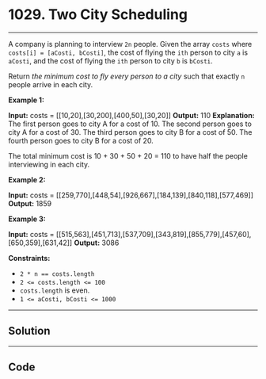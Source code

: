 # 1029. Two City Scheduling

---

A company is planning to interview `2n` people. Given the array `costs` where `costs[i] = [aCosti, bCosti]`, the cost of flying the `ith` person to city `a` is `aCosti`, and the cost of flying the `ith` person to city `b` is `bCosti`.

Return _the minimum cost to fly every person to a city_ such that exactly `n` people arrive in each city.

 

**Example 1:**


**Input:** costs = [[10,20],[30,200],[400,50],[30,20]]
**Output:** 110
**Explanation:**
The first person goes to city A for a cost of 10.
The second person goes to city A for a cost of 30.
The third person goes to city B for a cost of 50.
The fourth person goes to city B for a cost of 20.

The total minimum cost is 10 + 30 + 50 + 20 = 110 to have half the people interviewing in each city.


**Example 2:**


**Input:** costs = [[259,770],[448,54],[926,667],[184,139],[840,118],[577,469]]
**Output:** 1859


**Example 3:**


**Input:** costs = [[515,563],[451,713],[537,709],[343,819],[855,779],[457,60],[650,359],[631,42]]
**Output:** 3086


 

**Constraints:**

  * `2 * n == costs.length`
  * `2 <= costs.length <= 100`
  * `costs.length` is even.
  * `1 <= aCosti, bCosti <= 1000`

---

## Solution



---

## Code
```python


```